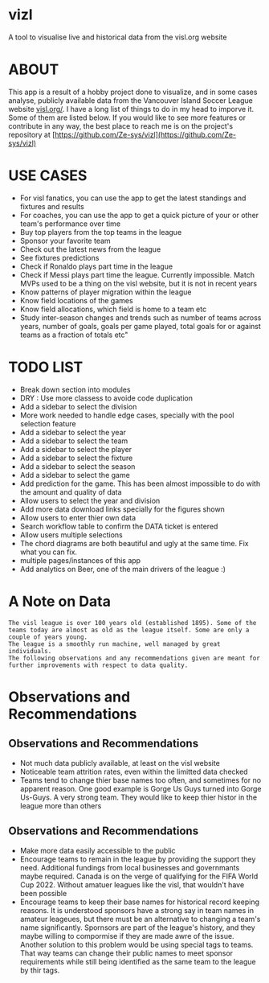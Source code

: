 # vizl

A tool to visualise live and historical data from the visl.org website


# ABOUT

This app is  a result of a hobby project done to visualize, and in some cases analyse, publicly 
available data from the Vancouver Island Soccer League website [visl.org/](https://visl.org/). I have a long 
list of things to do in my head to imporve it. Some of them are listed below. If you would like to see more features 
or contribute in any way, the best place to reach me is on the project's repository at 
[https://github.com/Ze-sys/vizl](https://github.com/Ze-sys/vizl)


# USE CASES 


-   For visl fanatics, you can use the app to get the latest standings and fixtures and results
-   For coaches, you can use the app to get a quick picture of your or other team's performance over time
-   Buy top players from the top teams in the league
-   Sponsor your favorite team
-   Check out the latest news from the league
-   See fixtures predictions
-   Check if Ronaldo plays part time in the league
-   Check if Messi plays part time the league. Currently impossible. Match MVPs used to be a thing on the visl website, but it is not in recent years
-   Know patterns of player migration within the league
-   Know field locations of the games
-   Know field allocations, which field is home to a team etc
-   Study inter-season changes and trends such as number of teams across years, number of goals, goals per game played, total goals for or against teams as a fraction of totals etc"

# TODO LIST

-   Break down section into modules
-   DRY : Use more classess to avoide code duplication
-   Add a sidebar to select the division
-   More work needed to handle edge cases, specially with the pool selection feature
-   Add a sidebar to select the year
-   Add a sidebar to select the team
-   Add a sidebar to select the player
-   Add a sidebar to select the fixture
-   Add a sidebar to select the season
-   Add a sidebar to select the game
-   Add prediction for the game. This has been almost impossible to do with the amount and quality of data
-   Allow users to select the year and division
-   Add more data download links specially for the figures shown
-   Allow users to enter thier own data
-   Search workflow table to confirm the DATA ticket is entered
-   Allow users multiple selections
-   The chord diagrams are both beautiful and ugly at the same time. Fix what you can fix.
-   multiple pages/instances of this app
-   Add analytics on Beer, one of the main drivers of the league :)



# A Note on Data 

    The visl league is over 100 years old (established 1895). Some of the teams today are almost as old as the league itself. Some are only a couple of years young.  
    The league is a smoothly run machine, well managed by great individuals. 
    The following observations and any recommendations given are meant for further improvements with respect to data quality. 

# Observations and Recommendations

## Observations and Recommendations

-   Not much data publicly available, at least on the visl website
-   Noticeable team attrition rates, even within the limitted data checked
-   Teams tend to change thier base names too often, and sometimes for no apparent reason. One good example is Gorge Us Guys turned into Gorge Us-Guys. A very strong team. They would like to keep thier histor in the league more than others

## Observations and Recommendations

-  Make more data easily accessible to the public
-  Encourage teams to remain in the league by providing the support they need. Additional fundings from local businesses and governmants maybe required. Canada is on the verge of qualifying for the FIFA World Cup 2022. Without amatuer leagues like the visl, that wouldn't have been possible
-  Encourage teams to keep their base names for historical record keeping reasons. It is understood sponsors have a strong say in team names in amateur leageues, but there must be an alternative to changing a team's name significantly. Spornsors are part of the league's history, and they maybe willing to compormise if they are made awre of the issue. Another solution to this problem would be using special tags to teams. That way teams can change their public names to meet sponsor requirements while still being identified as the same team to the league by thir tags.


